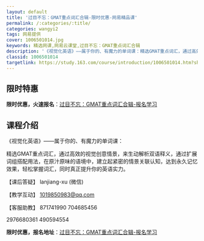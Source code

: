 ```yaml
---
layout: default
title: '过目不忘：GMAT重点词汇合辑-限时优惠-网易精品课'
permalink: /:categories/:title/
categories: wangyi2
tags: 网易提供
cover: 1006501014.jpg
keywords: 精选网课,网易云课堂,过目不忘：GMAT重点词汇合辑
description: '《视觉化英语》——属于你的、有魔力的单词课：精选GMAT重点词汇，通过高效的视觉创意情景，来生动解析双语释义，通过扩展词'
classid: 1006501014
targetlink: https://study.163.com/course/introduction/1006501014.htm?share=1&shareId=1025206652&utm_campaign=share&utm_medium=iphoneShare&utm_source=&utm_u=1025206652
---
```


## 限时特惠

**限时优惠，火速报名**：[过目不忘：GMAT重点词汇合辑-报名学习](https://study.163.com/course/introduction/1006501014.htm?share=1&shareId=1025206652&utm_campaign=share&utm_medium=iphoneShare&utm_source=&utm_u=1025206652)

## 课程介绍

《视觉化英语》——属于你的、有魔力的单词课：

精选GMAT重点词汇，通过高效的视觉创意情景，来生动解析双语释义，通过扩展词组搭配用法，在原汁原味的语境中，建立起紧密的情景关联认知，达到永久记忆效果，轻松掌握词汇，同时真正提升你的英语实力。

【课后答疑】 lanjiang-xu (微信)

【教学互动】 1019850983@qq.com 

【客服助教】 871741990 704685456 

2976680361 490594554

**限时优惠，报名地址**：[过目不忘：GMAT重点词汇合辑-报名学习](https://study.163.com/course/introduction/1006501014.htm?share=1&shareId=1025206652&utm_campaign=share&utm_medium=iphoneShare&utm_source=&utm_u=1025206652)

